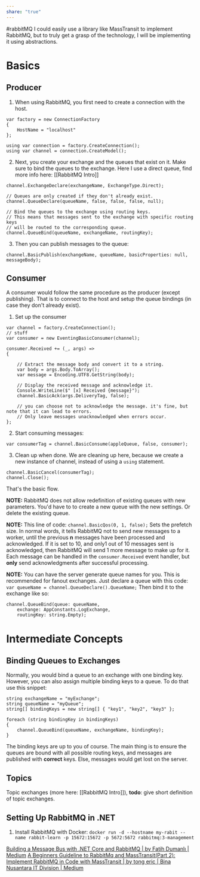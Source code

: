 ```yaml
---
share: "true"
---
```


#rabbitMQ 
I could easily use a library like MassTransit to implement RabbitMQ, but to truly get a grasp of the technology, I will be implementing it using abstractions.

# Basics

## Producer
1. When using RabbitMQ, you first need to create a connection with the host.
```
var factory = new ConnectionFactory  
{  
    HostName = "localhost"  
};  
  
using var connection = factory.CreateConnection();  
using var channel = connection.CreateModel();
```

2. Next, you create your exchange and the queues that exist on it. Make sure to bind the queues to the exchange. Here I use a direct queue, find more info here: [[RabbitMQ Intro]] 
```
channel.ExchangeDeclare(exchangeName, ExchangeType.Direct);

// Queues are only created if they don't already exist.  
channel.QueueDeclare(queueName, false, false, false, null);

// Bind the queues to the exchange using routing keys.  
// This means that messages sent to the exchange with specific routing keys  
// will be routed to the corresponding queue.  
channel.QueueBind(queueName, exchangeName, routingKey);  
```

3. Then you can publish messages to the queue:
```
channel.BasicPublish(exchangeName, queueName, basicProperties: null, messageBody);
```

## Consumer
A consumer would follow the same procedure as the producer (except publishing). That is to connect to the host and setup the queue bindings (in case they don't already exist).

1. Set up the consumer
```
var channel = factory.CreateConnection();
// stuff
var consumer = new EventingBasicConsumer(channel);

consumer.Received += (_, args) =>  
{  
   
    // Extract the message body and convert it to a string.  
    var body = args.Body.ToArray();  
    var message = Encoding.UTF8.GetString(body);  
  
    // Display the received message and acknowledge it.  
    Console.WriteLine($" [x] Received {message}");  
    channel.BasicAck(args.DeliveryTag, false);  
	
	// you can choose not to acknowledge the message. it's fine, but note that it can lead to errors.
	// Only leave messages unacknowledged when errors occur.
};
```

2. Start consuming messages:
```
var consumerTag = channel.BasicConsume(appleQueue, false, consumer);
```

3. Clean up when done. We are cleaning up here, because we create a new instance of channel, instead of using a  `using` statement.
```
channel.BasicCancel(consumerTag);  
channel.Close();
```

That's the basic flow.

**NOTE:** RabbitMQ does not allow redefinition of existing queues with new parameters. You'd have to to create a new queue with the new settings. Or delete the existing queue.

**NOTE:** This line of code: `channel.BasicQos(0, 1, false);` Sets the prefetch size. In normal words, it tells RabbitMQ not to send new messages to a worker, until the previous **n** messages have been processed and acknowledged. 
If it is set to 10, and only1 out of 10 messages sent is acknowledged, then RabbitMQ will send 1 more message to make up for it. Each message can be handled in the `consumer.Received` event handler, but **only** send acknowledgments after successful processing.

**NOTE:** You can have the server generate queue names for you. This is recommended for fanout exchanges. Just declare a queue with this code: `var queueName = channel.QueueDeclare().QueueName;`
Then bind it to the exchange like so: 
```
channel.QueueBind(queue: queueName,  
    exchange: AppConstants.LogExchange,  
    routingKey: string.Empty);
```

# Intermediate Concepts
## Binding Queues to Exchanges
Normally, you would bind a queue to an exchange with one binding key. However, you can also assign multiple binding keys to a queue. To do that use this snippet:
```
string exchangeName = "myExchange";
string queueName = "myQueue";
string[] bindingKeys = new string[] { "key1", "key2", "key3" };

foreach (string bindingKey in bindingKeys)
{
    channel.QueueBind(queueName, exchangeName, bindingKey);
}
```

The binding keys are up to you of course. The main thing is to ensure the queues are bound with all possible routing keys, and messages are published with **correct** keys. Else, messages would get lost on the server.

## Topics
Topic exchanges (more here: [[RabbitMQ Intro]]), 
**todo**: give short definition of topic exchanges.

## Setting Up RabbitMQ in .NET
1. Install RabbitMQ with Docker: `docker run -d --hostname my-rabit --name rabbit-learn -p 15672:15672 -p 5672:5672 rabbitmq:3-management`


[Building a Message Bus with .NET Core and RabbitMQ | by Fatih Dumanlı | Medium](https://fatihdumanli.medium.com/build-a-message-bus-implementation-with-net-core-and-rabbitmq-9ba350b777f4)
[A Beginners Guideline to RabbitMq and MassTransit(Part 2): Implement RabbitMQ in Code with MassTransit | by tong eric | Bina Nusantara IT Division | Medium](https://medium.com/bina-nusantara-it-division/a-beginners-guideline-to-rabbitmq-and-masstransit-part-2-implement-rabbitmq-in-code-with-af0503db2613)
